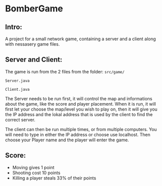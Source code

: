# BomberGame
Intro: 
------------
A project for a small network game, containing a server and a client along with nessasery game files.

Server and Client: 
------------
The game is run from the 2 files from the folder: `src/game/`

`Server.java`

`Client.java`

The Server needs to be run first, it will control the map and informations about the game, like the score and player placement. When it is run, it will first let your choose the map/level you wish to play on, then it will give you the IP address and the lokal address that is used by the client to find the correct server.

The client can then be run multiple times, or from multiple computers. You will need to type in either the IP address or choose use localhost. Then choose your Player name and the player will enter the game.

Score: 
------------
* Moving gives 1 point 
* Shooting cost 10 points 
* Killing a player steals 33% of their points 
